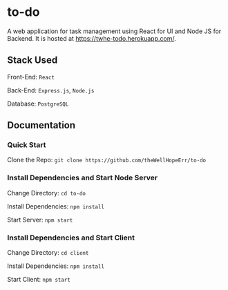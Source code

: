 
# to-do
A web application for task management using React for UI and Node JS for Backend. It is hosted at https://twhe-todo.herokuapp.com/.

## Stack Used
Front-End:  `React`

Back-End:  `Express.js`, `Node.js`

Database:  `PostgreSQL`


## Documentation

### Quick Start
Clone the Repo: ```git clone https://github.com/theWellHopeErr/to-do```

### Install Dependencies and Start Node Server

Change Directory: ```cd to-do```

Install Dependencies: ```npm install```

Start Server: ```npm start```

### Install Dependencies and Start Client

Change Directory: ```cd client```

Install Dependencies: ```npm install```

Start Client: ```npm start```
